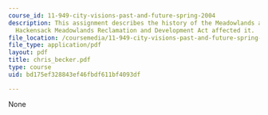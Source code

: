 ```yaml
---
course_id: 11-949-city-visions-past-and-future-spring-2004
description: This assignment describes the history of the Meadowlands and how the
  Hackensack Meadowlands Reclamation and Development Act affected it.
file_location: /coursemedia/11-949-city-visions-past-and-future-spring-2004/bd175ef328843ef46fbdf611bf4093df_chris_becker.pdf
file_type: application/pdf
layout: pdf
title: chris_becker.pdf
type: course
uid: bd175ef328843ef46fbdf611bf4093df

---
```

None